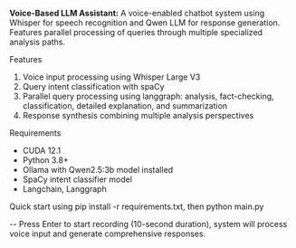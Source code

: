 **Voice-Based LLM Assistant:**
A voice-enabled chatbot system using Whisper for speech recognition and Qwen LLM for response generation. Features parallel processing of queries through multiple specialized analysis paths.

Features
1. Voice input processing using Whisper Large V3
2. Query intent classification with spaCy
3. Parallel query processing using langgraph: analysis, fact-checking, classification, detailed explanation, and summarization
4. Response synthesis combining multiple analysis perspectives

Requirements
- CUDA 12.1
- Python 3.8+
- Ollama with Qwen2.5:3b model installed
- SpaCy intent classifier model
- Langchain, Langgraph


Quick start using
pip install -r requirements.txt,
then python main.py

-- Press Enter to start recording (10-second duration), system will process voice input and generate comprehensive responses.
